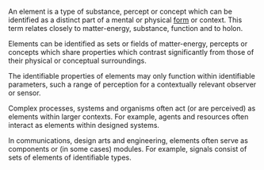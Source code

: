 An element is a type of substance, percept or concept which can be identified as a distinct part of a mental or physical [form](https://github.com/gcassel/Modular-Organization-Terminology/blob/master/terms/form.md) or context.  This term relates closely to matter-energy, substance, function and to holon.     

Elements can be identified as sets or fields of matter-energy, percepts or concepts which share properties which contrast significantly from those of their physical or conceptual surroundings. 

The identifiable properties of elements may only function within identifiable parameters, such a range of perception for a contextually relevant observer or sensor.  

Complex processes, systems and organisms often act (or are perceived) as elements within larger contexts.  For example, agents and resources often interact as elements within designed systems.

In communications, design arts and engineering, elements often serve as components or (in some cases) modules.  For example, signals consist of sets of elements of identifiable types.
